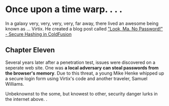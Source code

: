 Once upon a time warp. . . .
====================

In a galaxy very, very, very, very, far away, there lived an awesome being known as ... Virtix. He created a blog post called ["Look, Ma. No Password!" - Secure Hashing in ColdFusion](http://blog.mxunit.org/2009/06/look-ma-no-password-secure-hashing-in.html)

Chapter Eleven
---------------------

Several years later after a penetration test, issues were discovered on a seperate web site. One was  **a local adversary can steal passwords from the browser's memory**. Due to this threat, a young Mike Henke whipped up a secure login form using Virtix's code and another traveler, Samuel Williams. 

Unbeknownst to the some, but knowest to other, security danger lurks in the internet above. . 